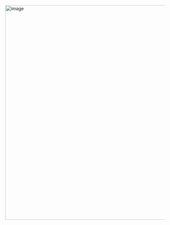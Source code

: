 <img width="932" height="679" alt="image" src="https://github.com/user-attachments/assets/beaa91ab-d879-4813-ba1f-a7c40bec5f86" />
